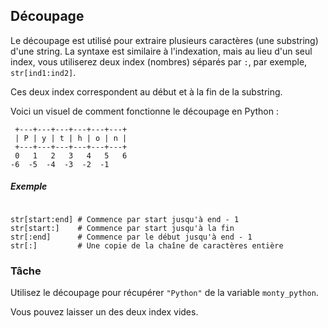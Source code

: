 ## Découpage

Le découpage est utilisé pour extraire plusieurs caractères (une substring) d'une string.
La syntaxe est similaire à l'indexation, mais au lieu d'un seul index, vous utiliserez deux index (nombres) séparés par `:`,
par exemple, `str[ind1:ind2]`.

Ces deux index correspondent au début et à la fin de la substring.

Voici un visuel de comment fonctionne le découpage en Python :

```text
 +---+---+---+---+---+---+
 | P | y | t | h | o | n |
 +---+---+---+---+---+---+
 0   1   2   3   4   5   6
-6  -5  -4  -3  -2  -1
```

##### Exemple
<pre><code>
str[start:end] # Commence par start jusqu'à end - 1
str[start:]    # Commence par start jusqu'à la fin
str[:end]      # Commence par le début jusqu'à end - 1
str[:]         # Une copie de la chaîne de caractères entière
</code></pre>

### Tâche
Utilisez le découpage pour récupérer `"Python"` de la variable `monty_python`.  

<div class='hint'>Vous pouvez laisser un des deux index vides.</div>
